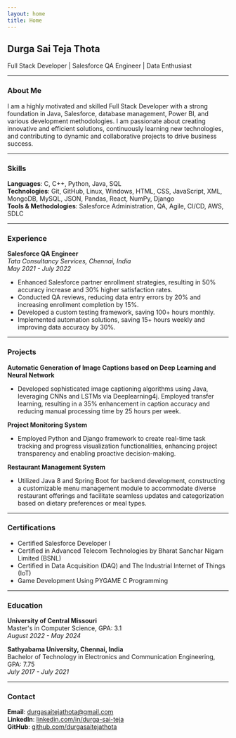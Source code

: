 ```yaml
---
layout: home
title: Home
---
```


## Durga Sai Teja Thota
Full Stack Developer | Salesforce QA Engineer | Data Enthusiast

---

### About Me

I am a highly motivated and skilled Full Stack Developer with a strong foundation in Java, Salesforce, database management, Power BI, and various development methodologies. I am passionate about creating innovative and efficient solutions, continuously learning new technologies, and contributing to dynamic and collaborative projects to drive business success.

---

### Skills

**Languages**: C, C++, Python, Java, SQL  
**Technologies**: Git, GitHub, Linux, Windows, HTML, CSS, JavaScript, XML, MongoDB, MySQL, JSON, Pandas, React, NumPy, Django  
**Tools & Methodologies**: Salesforce Administration, QA, Agile, CI/CD, AWS, SDLC

---

### Experience

**Salesforce QA Engineer**  
*Tata Consultancy Services, Chennai, India*  
*May 2021 - July 2022*

- Enhanced Salesforce partner enrollment strategies, resulting in 50% accuracy increase and 30% higher satisfaction rates.
- Conducted QA reviews, reducing data entry errors by 20% and increasing enrollment completion by 15%.
- Developed a custom testing framework, saving 100+ hours monthly.
- Implemented automation solutions, saving 15+ hours weekly and improving data accuracy by 30%.

---

### Projects

**Automatic Generation of Image Captions based on Deep Learning and Neural Network**

- Developed sophisticated image captioning algorithms using Java, leveraging CNNs and LSTMs via Deeplearning4j. Employed transfer learning, resulting in a 35% enhancement in caption accuracy and reducing manual processing time by 25 hours per week.

**Project Monitoring System**

- Employed Python and Django framework to create real-time task tracking and progress visualization functionalities, enhancing project transparency and enabling proactive decision-making.

**Restaurant Management System**

- Utilized Java 8 and Spring Boot for backend development, constructing a customizable menu management module to accommodate diverse restaurant offerings and facilitate seamless updates and categorization based on dietary preferences or meal types.

---

### Certifications

- Certified Salesforce Developer I
- Certified in Advanced Telecom Technologies by Bharat Sanchar Nigam Limited (BSNL)
- Certified in Data Acquisition (DAQ) and The Industrial Internet of Things (IoT)
- Game Development Using PYGAME C Programming

---

### Education

**University of Central Missouri**  
Master's in Computer Science, GPA: 3.1  
*August 2022 - May 2024*

**Sathyabama University, Chennai, India**  
Bachelor of Technology in Electronics and Communication Engineering, GPA: 7.75  
*July 2017 - July 2021*

---

### Contact

**Email**: durgasaitejathota@gmail.com  
**LinkedIn**: [linkedin.com/in/durga-sai-teja](https://www.linkedin.com/in/durga-sai-teja)  
**GitHub**: [github.com/durgasaitejathota](https://github.com/durgasaitejathota)
